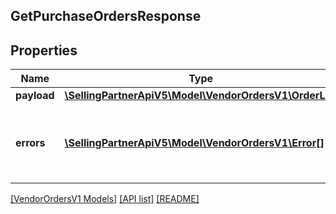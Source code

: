 ## GetPurchaseOrdersResponse

## Properties

Name | Type | Description | Notes
------------ | ------------- | ------------- | -------------
**payload** | [**\SellingPartnerApiV5\Model\VendorOrdersV1\OrderList**](OrderList.md) |  | [optional]
**errors** | [**\SellingPartnerApiV5\Model\VendorOrdersV1\Error[]**](Error.md) | A list of error responses returned when a request is unsuccessful. | [optional]

[[VendorOrdersV1 Models]](../) [[API list]](../../Api) [[README]](../../../README.md)
